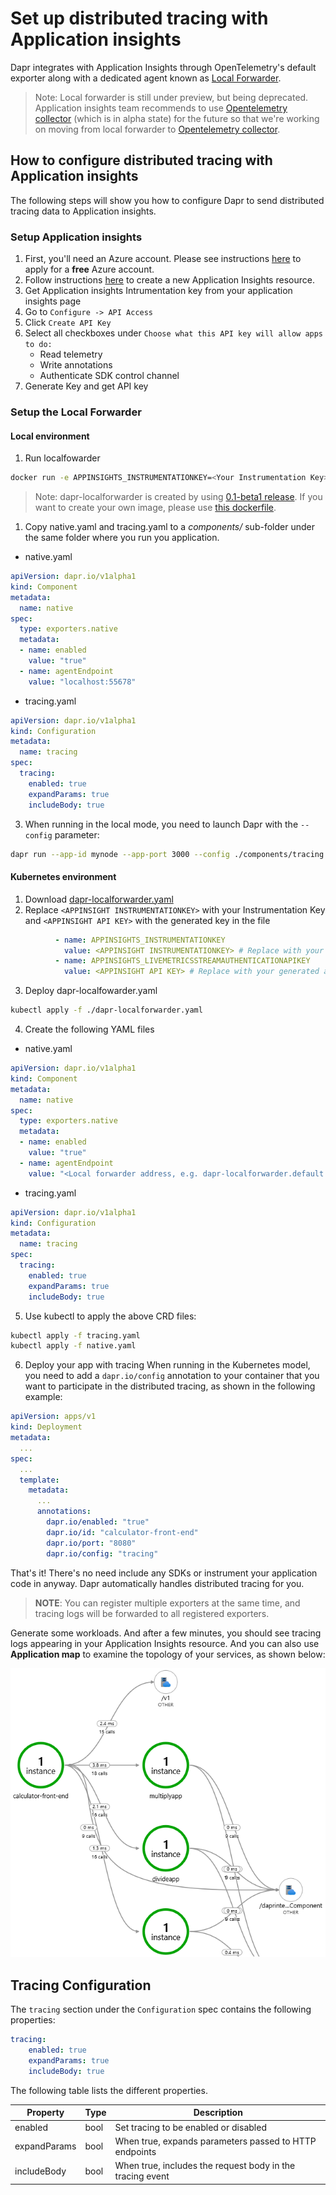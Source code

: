 # Set up distributed tracing with Application insights

Dapr integrates with Application Insights through OpenTelemetry's default exporter along with a dedicated agent known as [Local Forwarder](https://docs.microsoft.com/en-us/azure/azure-monitor/app/opencensus-local-forwarder).

> Note: Local forwarder is still under preview, but being deprecated. Application insights team recommends to use [Opentelemetry collector](https://github.com/open-telemetry/opentelemetry-collector) (which is in alpha state) for the future so that we're working on moving from local forwarder to [Opentelemetry collector](https://github.com/open-telemetry/opentelemetry-collector).

## How to configure distributed tracing with Application insights

The following steps will show you how to configure Dapr to send distributed tracing data to Application insights.

### Setup Application insights

1. First, you'll need an Azure account. Please see instructions [here](https://azure.microsoft.com/free/) to apply for a **free** Azure account.
2. Follow instructions [here](https://docs.microsoft.com/en-us/azure/azure-monitor/app/create-new-resource) to create a new Application Insights resource.
3. Get Application insights Intrumentation key from your application insights page
4. Go to `Configure -> API Access`
5. Click `Create API Key`
6. Select all checkboxes under `Choose what this API key will allow apps to do:`
   - Read telemetry
   - Write annotations
   - Authenticate SDK control channel
7. Generate Key and get API key

### Setup the Local Forwarder

#### Local environment

1. Run localfowarder

```bash
docker run -e APPINSIGHTS_INSTRUMENTATIONKEY=<Your Instrumentation Key> -e APPINSIGHTS_LIVEMETRICSSTREAMAUTHENTICATIONAPIKEY=<Your API Key> -d -p 55678:55678 daprio/dapr-localforwarder:0.1-beta1
```

> Note: dapr-localforwarder is created by using [0.1-beta1 release](https://github.com/microsoft/ApplicationInsights-LocalForwarder/releases/tag/v0.1-beta1). If you want to create your own image, please use [this dockerfile](./localforwarder/Dockerfile).

1. Copy native.yaml and tracing.yaml to a *components/* sub-folder under the same folder where you run you application. 

* native.yaml

```yaml
apiVersion: dapr.io/v1alpha1
kind: Component
metadata:
  name: native
spec:
  type: exporters.native
  metadata:
  - name: enabled
    value: "true"
  - name: agentEndpoint
    value: "localhost:55678"
```

* tracing.yaml

```yaml
apiVersion: dapr.io/v1alpha1
kind: Configuration
metadata:
  name: tracing
spec:
  tracing:
    enabled: true
    expandParams: true
    includeBody: true
```

3. When running in the local mode, you need to launch Dapr with the `--config` parameter:

```bash
dapr run --app-id mynode --app-port 3000 --config ./components/tracing.yaml node app.js
```

#### Kubernetes environment

1. Download [dapr-localforwarder.yaml](./localforwarder/dapr-localforwarder.yaml)
2. Replace `<APPINSIGHT INSTRUMENTATIONKEY>` with your Instrumentation Key and `<APPINSIGHT API KEY>` with the generated key in the file

```yaml
          - name: APPINSIGHTS_INSTRUMENTATIONKEY
            value: <APPINSIGHT INSTRUMENTATIONKEY> # Replace with your ikey
          - name: APPINSIGHTS_LIVEMETRICSSTREAMAUTHENTICATIONAPIKEY
            value: <APPINSIGHT API KEY> # Replace with your generated api key
```

3. Deploy dapr-localfowarder.yaml

```bash
kubectl apply -f ./dapr-localforwarder.yaml
```

4. Create the following YAML files

* native.yaml

```yaml
apiVersion: dapr.io/v1alpha1
kind: Component
metadata:
  name: native
spec:
  type: exporters.native
  metadata:
  - name: enabled
    value: "true"
  - name: agentEndpoint
    value: "<Local forwarder address, e.g. dapr-localforwarder.default.svc.cluster.local:55678>"
```

* tracing.yaml

```yaml
apiVersion: dapr.io/v1alpha1
kind: Configuration
metadata:
  name: tracing
spec:
  tracing:
    enabled: true
    expandParams: true
    includeBody: true
```

5. Use kubectl to apply the above CRD files:

```bash
kubectl apply -f tracing.yaml
kubectl apply -f native.yaml
```

6. Deploy your app with tracing
When running in the Kubernetes model, you need to add a `dapr.io/config` annotation to your container that you want to participate in the distributed tracing, as shown in the following example:

```yaml
apiVersion: apps/v1
kind: Deployment
metadata:
  ...
spec:
  ...
  template:
    metadata:
      ...
      annotations:
        dapr.io/enabled: "true"
        dapr.io/id: "calculator-front-end"
        dapr.io/port: "8080"
        dapr.io/config: "tracing"
```

That's it! There's no need include any SDKs or instrument your application code in anyway. Dapr automatically handles distributed tracing for you.

> **NOTE**: You can register multiple exporters at the same time, and tracing logs will be forwarded to all registered exporters.

Generate some workloads. And after a few minutes, you should see tracing logs appearing in your Application Insights resource. And you can also use **Application map** to examine the topology of your services, as shown below:

![Application map](../../images/azure-monitor.png)

## Tracing Configuration

The `tracing` section under the `Configuration` spec contains the following properties:

```yml
tracing:
    enabled: true
    expandParams: true
    includeBody: true
```

The following table lists the different properties.

Property | Type | Description
---- | ------- | -----------
enabled  | bool | Set tracing to be enabled or disabled
expandParams  | bool | When true, expands parameters passed to HTTP endpoints
includeBody  | bool | When true, includes the request body in the tracing event
